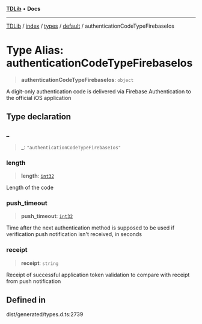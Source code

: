 [**TDLib**](../../../../../../README.md) • **Docs**

***

[TDLib](../../../../../../modules.md) / [index](../../../../../README.md) / [types](../../../README.md) / [default](../README.md) / authenticationCodeTypeFirebaseIos

# Type Alias: authenticationCodeTypeFirebaseIos

> **authenticationCodeTypeFirebaseIos**: `object`

A digit-only authentication code is delivered via Firebase Authentication to the official iOS application

## Type declaration

### \_

> **\_**: `"authenticationCodeTypeFirebaseIos"`

### length

> **length**: [`int32`](int32-1.md)

Length of the code

### push\_timeout

> **push\_timeout**: [`int32`](int32-1.md)

Time after the next authentication method is supposed to be used if verification push notification isn't received, in seconds

### receipt

> **receipt**: `string`

Receipt of successful application token validation to compare with receipt from push notification

## Defined in

dist/generated/types.d.ts:2739
